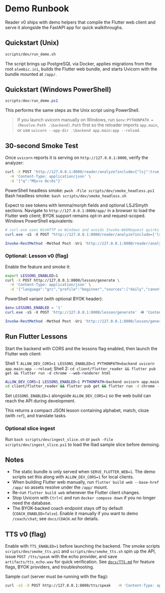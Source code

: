 # Demo Runbook

Reader v0 ships with demo helpers that compile the Flutter web client and serve it alongside the FastAPI app for quick walkthroughs.

## Quickstart (Unix)

```bash
scripts/dev/run_demo.sh
```

The script brings up PostgreSQL via Docker, applies migrations from the root `alembic.ini`, builds the Flutter web bundle, and starts Uvicorn with the bundle mounted at `/app/`.

## Quickstart (Windows PowerShell)

```powershell
scripts/dev/run_demo.ps1
```

This performs the same steps as the Unix script using PowerShell.

> If you launch uvicorn manually on Windows, run `$env:PYTHONPATH = (Resolve-Path .\backend).Path` first so the reloader imports `app.main`, or use `uvicorn --app-dir .\backend app.main:app --reload`.

## 30-second Smoke Test

Once `uvicorn` reports it is serving on `http://127.0.0.1:8000`, verify the analyzer:

```bash
curl -X POST 'http://127.0.0.1:8000/reader/analyze?include={"lsj":true,"smyth":true}' \
  -H 'Content-Type: application/json' \
  -d '{"q":"Μῆνιν ἄειδε"}'
```

PowerShell headless smoke: `pwsh -File scripts/dev/smoke_headless.ps1`
Bash headless smoke: `bash scripts/dev/smoke_headless.sh`

Expect to see tokens with lemma/morph fields and optional LSJ/Smyth sections. Navigate to `http://127.0.0.1:8000/app/` in a browser to load the Flutter web client; BYOK support remains opt-in and request-scoped.
Windows PowerShell equivalents:

```powershell
# curl.exe uses WinHTTP on Windows and avoids Invoke-WebRequest quirks
curl.exe -sS -X POST "http://127.0.0.1:8000/reader/analyze?include={'lsj':true,'smyth':true}" -H 'Content-Type: application/json' -d '{"q":"Μῆνιν ἄειδε"}'

Invoke-RestMethod -Method Post -Uri 'http://127.0.0.1:8000/reader/analyze?include={"lsj":true,"smyth":true}' -Body '{"q":"Μῆνιν ἄειδε"}' -ContentType 'application/json'
```


### Optional: Lesson v0 (flag)

Enable the feature and smoke it:

```bash
export LESSONS_ENABLED=1
curl -X POST http://127.0.0.1:8000/lesson/generate \
  -H 'Content-Type: application/json' \
  -d '{"language":"grc","profile":"beginner","sources":["daily","canon"],"exercise_types":["alphabet","match","cloze","translate"],"k_canon":2,"include_audio":false,"provider":"echo"}'
```

PowerShell variant (with optional BYOK header):

```powershell
$env:LESSONS_ENABLED = '1'
curl.exe -sS -X POST 'http://127.0.0.1:8000/lesson/generate' -H 'Content-Type: application/json' -H "Authorization: Bearer $env:OPENAI_API_KEY" -d '{"language":"grc","profile":"beginner","sources":["daily","canon"],"exercise_types":["alphabet","match","cloze","translate"],"k_canon":2,"include_audio":false,"provider":"openai"}'

Invoke-RestMethod -Method Post -Uri 'http://127.0.0.1:8000/lesson/generate' -Headers @{ 'Content-Type' = 'application/json'; 'X-Model-Key' = $env:OPENAI_API_KEY } -Body '{"language":"grc","profile":"beginner","sources":["daily","canon"],"exercise_types":["alphabet","match","cloze","translate"],"k_canon":2,"include_audio":false,"provider":"openai"}'
```

## Run Flutter Lessons

Start the backend with CORS and the lessons flag enabled, then launch the Flutter web client:

Shell 1: `ALLOW_DEV_CORS=1 LESSONS_ENABLED=1 PYTHONPATH=backend uvicorn app.main:app --reload`; Shell 2: `cd client/flutter_reader && flutter pub get && flutter run -d chrome --web-renderer html`

```bash
ALLOW_DEV_CORS=1 LESSONS_ENABLED=1 PYTHONPATH=backend uvicorn app.main:app --reload
cd client/flutter_reader && flutter pub get && flutter run -d chrome --web-renderer html
```

Set `LESSONS_ENABLED=1` alongside `ALLOW_DEV_CORS=1` so the web build can reach the API during development.

This returns a compact JSON lesson containing alphabet, match, cloze (with `ref`), and translate tasks.

### Optional slice ingest

Run `bash scripts/dev/ingest_slice.sh` or `pwsh -File scripts/dev/ingest_slice.ps1` to load the Iliad sample slice before demoing.
## Notes

- The static bundle is only served when `SERVE_FLUTTER_WEB=1`. The demo scripts set this along with `ALLOW_DEV_CORS=1` for local clients.
- When building Flutter web manually, run `flutter build web --base-href /app/` so assets resolve under the `/app/` mount.
- Re-run `flutter build web` whenever the Flutter client changes.
- Stop Uvicorn with `Ctrl+C` and run `docker compose down` if you no longer need the database.
- The BYOK-backed coach endpoint stays off by default (`COACH_ENABLED=false`). Enable it manually if you want to demo `/coach/chat`; see `docs/COACH.md` for details.





## TTS v0 (flag)

Enable with `TTS_ENABLED=1` before launching the backend. The smoke scripts
`scripts/dev/smoke_tts.ps1` and `scripts/dev/smoke_tts.sh` spin up the API,
issue `POST /tts/speak` with the echo provider, and save `artifacts/tts_echo.wav`
for quick verification. See [`docs/TTS.md`](TTS.md) for feature flags, BYOK providers, and troubleshooting.

Sample curl (server must be running with the flag):

```bash
curl -sS -X POST http://127.0.0.1:8000/tts/speak   -H 'Content-Type: application/json'   -d '{"text":"χαῖρε κόσμε","provider":"echo"}' | jq '.meta'
```
